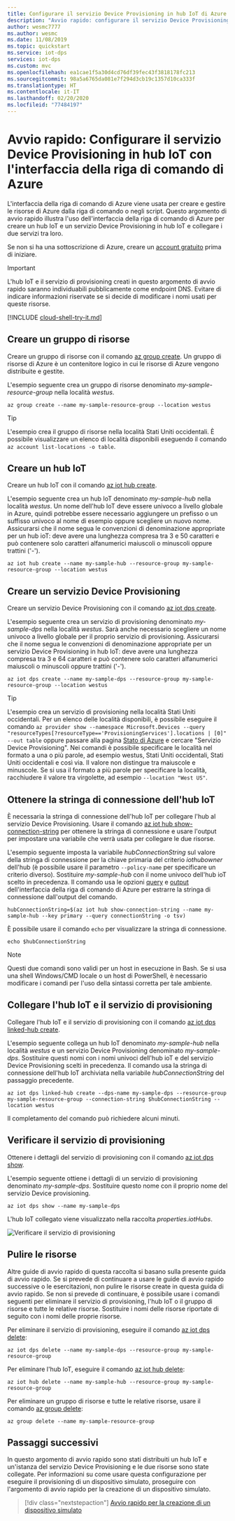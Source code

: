 ```yaml
---
title: Configurare il servizio Device Provisioning in hub IoT di Azure con l'interfaccia della riga di comando di Azure
description: "Avvio rapido: configurare il servizio Device Provisioning in hub IoT di Azure con l'interfaccia della riga di comando di Azure."
author: wesmc7777
ms.author: wesmc
ms.date: 11/08/2019
ms.topic: quickstart
ms.service: iot-dps
services: iot-dps
ms.custom: mvc
ms.openlocfilehash: ea1cae1f5a30d4cd76df39fec43f3818178fc213
ms.sourcegitcommit: 98a5a6765da081e7f294d3cb19c1357d10ca333f
ms.translationtype: HT
ms.contentlocale: it-IT
ms.lasthandoff: 02/20/2020
ms.locfileid: "77484197"
---
```

# <a name="quickstart-set-up-the-iot-hub-device-provisioning-service-with-azure-cli"></a>Avvio rapido: Configurare il servizio Device Provisioning in hub IoT con l'interfaccia della riga di comando di Azure

L'interfaccia della riga di comando di Azure viene usata per creare e gestire le risorse di Azure dalla riga di comando o negli script. Questo argomento di avvio rapido illustra l'uso dell'interfaccia della riga di comando di Azure per creare un hub IoT e un servizio Device Provisioning in hub IoT e collegare i due servizi tra loro. 

Se non si ha una sottoscrizione di Azure, creare un [account gratuito](https://azure.microsoft.com/free/?WT.mc_id=A261C142F) prima di iniziare.

> [!IMPORTANT]
> L'hub IoT e il servizio di provisioning creati in questo argomento di avvio rapido saranno individuabili pubblicamente come endpoint DNS. Evitare di indicare informazioni riservate se si decide di modificare i nomi usati per queste risorse.
>

[!INCLUDE [cloud-shell-try-it.md](../../includes/cloud-shell-try-it.md)]


## <a name="create-a-resource-group"></a>Creare un gruppo di risorse

Creare un gruppo di risorse con il comando [az group create](/cli/azure/group#az-group-create). Un gruppo di risorse di Azure è un contenitore logico in cui le risorse di Azure vengono distribuite e gestite. 

L'esempio seguente crea un gruppo di risorse denominato *my-sample-resource-group* nella località *westus*.

```azurecli-interactive 
az group create --name my-sample-resource-group --location westus
```

> [!TIP]
> L'esempio crea il gruppo di risorse nella località Stati Uniti occidentali. È possibile visualizzare un elenco di località disponibili eseguendo il comando `az account list-locations -o table`.
>
>

## <a name="create-an-iot-hub"></a>Creare un hub IoT

Creare un hub IoT con il comando [az iot hub create](/cli/azure/iot/hub#az-iot-hub-create).

L'esempio seguente crea un hub IoT denominato *my-sample-hub* nella località *westus*. Un nome dell'hub IoT deve essere univoco a livello globale in Azure, quindi potrebbe essere necessario aggiungere un prefisso o un suffisso univoco al nome di esempio oppure scegliere un nuovo nome. Assicurarsi che il nome segua le convenzioni di denominazione appropriate per un hub ioT: deve avere una lunghezza compresa tra 3 e 50 caratteri e può contenere solo caratteri alfanumerici maiuscoli o minuscoli oppure trattini ('-'). 

```azurecli-interactive 
az iot hub create --name my-sample-hub --resource-group my-sample-resource-group --location westus
```

## <a name="create-a-device-provisioning-service"></a>Creare un servizio Device Provisioning

Creare un servizio Device Provisioning con il comando [az iot dps create](/cli/azure/iot/dps#az-iot-dps-create). 

L'esempio seguente crea un servizio di provisioning denominato *my-sample-dps* nella località *westus*. Sarà anche necessario scegliere un nome univoco a livello globale per il proprio servizio di provisioning. Assicurarsi che il nome segua le convenzioni di denominazione appropriate per un servizio Device Provisioning in hub IoT: deve avere una lunghezza compresa tra 3 e 64 caratteri e può contenere solo caratteri alfanumerici maiuscoli o minuscoli oppure trattini ('-').

```azurecli-interactive 
az iot dps create --name my-sample-dps --resource-group my-sample-resource-group --location westus
```

> [!TIP]
> L'esempio crea un servizio di provisioning nella località Stati Uniti occidentali. Per un elenco delle località disponibili, è possibile eseguire il comando `az provider show --namespace Microsoft.Devices --query "resourceTypes[?resourceType=='ProvisioningServices'].locations | [0]" --out table` oppure passare alla pagina [Stato di Azure](https://azure.microsoft.com/status/) e cercare "Servizio Device Provisioning". Nei comandi è possibile specificare le località nel formato a una o più parole, ad esempio westus, Stati Uniti occidentali, Stati Uniti occidentali e così via. Il valore non distingue tra maiuscole e minuscole. Se si usa il formato a più parole per specificare la località, racchiudere il valore tra virgolette, ad esempio `--location "West US"`.
>

## <a name="get-the-connection-string-for-the-iot-hub"></a>Ottenere la stringa di connessione dell'hub IoT

È necessaria la stringa di connessione dell'hub IoT per collegare l'hub al servizio Device Provisioning. Usare il comando [az iot hub show-connection-string](/cli/azure/iot/hub#az-iot-hub-show-connection-string) per ottenere la stringa di connessione e usare l'output per impostare una variabile che verrà usata per collegare le due risorse. 

L'esempio seguente imposta la variabile *hubConnectionString* sul valore della stringa di connessione per la chiave primaria del criterio *iothubowner* dell'hub (è possibile usare il parametro `--policy-name` per specificare un criterio diverso). Sostituire *my-sample-hub* con il nome univoco dell'hub ioT scelto in precedenza. Il comando usa le opzioni [query](/cli/azure/query-azure-cli) e [output](/cli/azure/format-output-azure-cli#tsv-output-format) dell'interfaccia della riga di comando di Azure per estrarre la stringa di connessione dall'output del comando.

```azurecli-interactive 
hubConnectionString=$(az iot hub show-connection-string --name my-sample-hub --key primary --query connectionString -o tsv)
```

È possibile usare il comando `echo` per visualizzare la stringa di connessione.

```azurecli-interactive 
echo $hubConnectionString
```

> [!NOTE]
> Questi due comandi sono validi per un host in esecuzione in Bash. Se si usa una shell Windows/CMD locale o un host di PowerShell, è necessario modificare i comandi per l'uso della sintassi corretta per tale ambiente.
>

## <a name="link-the-iot-hub-and-the-provisioning-service"></a>Collegare l'hub IoT e il servizio di provisioning

Collegare l'hub IoT e il servizio di provisioning con il comando [az iot dps linked-hub create](/cli/azure/iot/dps/linked-hub#az-iot-dps-linked-hub-create). 

L'esempio seguente collega un hub IoT denominato *my-sample-hub* nella località *westus* e un servizio Device Provisioning denominato *my-sample-dps*. Sostituire questi nomi con i nomi univoci dell'hub ioT e del servizio Device Provisioning scelti in precedenza. Il comando usa la stringa di connessione dell'hub IoT archiviata nella variabile *hubConnectionString* del passaggio precedente.

```azurecli-interactive 
az iot dps linked-hub create --dps-name my-sample-dps --resource-group my-sample-resource-group --connection-string $hubConnectionString --location westus
```

Il completamento del comando può richiedere alcuni minuti.

## <a name="verify-the-provisioning-service"></a>Verificare il servizio di provisioning

Ottenere i dettagli del servizio di provisioning con il comando [az iot dps show](/cli/azure/iot/dps#az-iot-dps-show).

L'esempio seguente ottiene i dettagli di un servizio di provisioning denominato *my-sample-dps*. Sostituire questo nome con il proprio nome del servizio Device provisioning.

```azurecli-interactive
az iot dps show --name my-sample-dps
```
L'hub IoT collegato viene visualizzato nella raccolta *properties.iotHubs*.

![Verificare il servizio di provisioning](./media/quick-setup-auto-provision-cli/verify-provisioning-service.png)

## <a name="clean-up-resources"></a>Pulire le risorse

Altre guide di avvio rapido di questa raccolta si basano sulla presente guida di avvio rapido. Se si prevede di continuare a usare le guide di avvio rapido successive o le esercitazioni, non pulire le risorse create in questa guida di avvio rapido. Se non si prevede di continuare, è possibile usare i comandi seguenti per eliminare il servizio di provisioning, l'hub IoT o il gruppo di risorse e tutte le relative risorse. Sostituire i nomi delle risorse riportate di seguito con i nomi delle proprie risorse.

Per eliminare il servizio di provisioning, eseguire il comando [az iot dps delete](/cli/azure/iot/dps#az-iot-dps-delete):

```azurecli-interactive
az iot dps delete --name my-sample-dps --resource-group my-sample-resource-group
```
Per eliminare l'hub IoT, eseguire il comando [az iot hub delete](/cli/azure/iot/hub#az-iot-hub-delete):

```azurecli-interactive
az iot hub delete --name my-sample-hub --resource-group my-sample-resource-group
```

Per eliminare un gruppo di risorse e tutte le relative risorse, usare il comando [az group delete](/cli/azure/group#az-group-delete):

```azurecli-interactive
az group delete --name my-sample-resource-group
```

## <a name="next-steps"></a>Passaggi successivi

In questo argomento di avvio rapido sono stati distribuiti un hub IoT e un'istanza del servizio Device Provisioning e le due risorse sono state collegate. Per informazioni su come usare questa configurazione per eseguire il provisioning di un dispositivo simulato, proseguire con l'argomento di avvio rapido per la creazione di un dispositivo simulato.

> [!div class="nextstepaction"]
> [Avvio rapido per la creazione di un dispositivo simulato](./quick-create-simulated-device.md)
